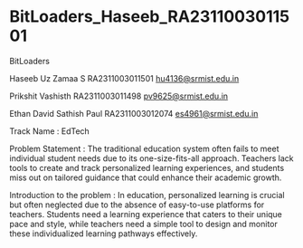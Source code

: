 # BitLoaders_Haseeb_RA2311003011501

BitLoaders

Haseeb Uz Zamaa S 
RA2311003011501
hu4136@srmist.edu.in

Prikshit Vashisth 
RA2311003011498
pv9625@srmist.edu.in

Ethan David Sathish Paul
RA2311003012074
es4961@srmist.edu.in


Track Name : EdTech

Problem Statement :
The traditional education system often fails to meet individual student needs due to its one-size-fits-all approach. Teachers lack tools to create and track personalized learning experiences, and students miss out on tailored guidance that could enhance their academic growth.


Introduction to the problem : In education, personalized learning is crucial but often neglected due to the absence of easy-to-use platforms for teachers. Students need a learning experience that caters to their unique pace and style, while teachers need a simple tool to design and monitor these individualized learning pathways effectively.
